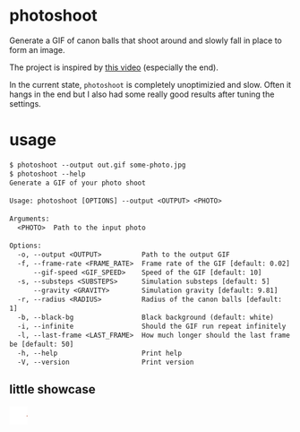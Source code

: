 # photoshoot
Generate a GIF of canon balls that shoot around and slowly fall in place to form an image.

The project is inspired by [this video](https://youtu.be/lS_qeBy3aQI?si=0QOkNiy3eRM54eK1) (especially the end).

In the current state, `photoshoot` is completely unoptimizied and slow.
Often it hangs in the end but I also had some really good results after tuning the settings.

# usage
```console
$ photoshoot --output out.gif some-photo.jpg
$ photoshoot --help
Generate a GIF of your photo shoot

Usage: photoshoot [OPTIONS] --output <OUTPUT> <PHOTO>

Arguments:
  <PHOTO>  Path to the input photo

Options:
  -o, --output <OUTPUT>          Path to the output GIF
  -f, --frame-rate <FRAME_RATE>  Frame rate of the GIF [default: 0.02]
      --gif-speed <GIF_SPEED>    Speed of the GIF [default: 10]
  -s, --substeps <SUBSTEPS>      Simulation substeps [default: 5]
      --gravity <GRAVITY>        Simulation gravity [default: 9.81]
  -r, --radius <RADIUS>          Radius of the canon balls [default: 1]
  -b, --black-bg                 Black background (default: white)
  -i, --infinite                 Should the GIF run repeat infinitely
  -l, --last-frame <LAST_FRAME>  How much longer should the last frame be [default: 50]
  -h, --help                     Print help
  -V, --version                  Print version
```

## little showcase
![photoshoot created GIF](./out.gif)
